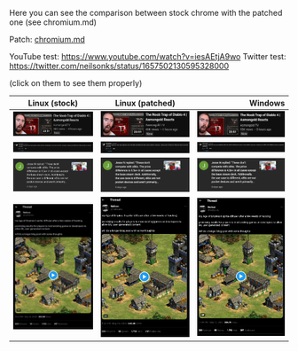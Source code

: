 Here you can see the comparison between stock chrome with the patched one (see chromium.md)

Patch: [chromium.md](../chromium.md#better-text-rendering)

YouTube test: https://www.youtube.com/watch?v=iesAEtjA9wo
Twitter test: https://twitter.com/neilsonks/status/1657502130595328000

(click on them to see them properly)

| Linux (stock) | Linux (patched) | Windows |
|----------|:-------------:|------:|
| ![](1-linux_small.png) |  ![](1-linux_small+patched.png) | ![](1-windows_small.png) |
| ![](2-linux_comment.png) |  ![](2-linux_comment+patched.png) | ![](2-windows_comment.png) |
| ![](3-linux_notification.png) |  ![](3-linux_notification+patched.png) | ![](3-windows_notification.png) |
| ![](4-linux_twitter.png) |  ![](4-linux_twitter+patched.png) | ![](4-windows_twitter.png) |

